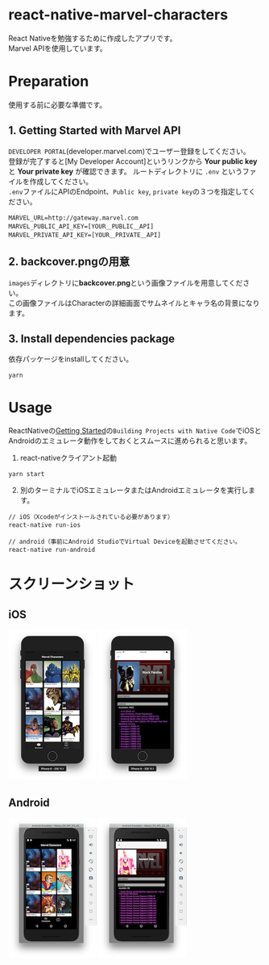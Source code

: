 # react-native-marvel-characters
React Nativeを勉強するために作成したアプリです。  
Marvel APIを使用しています。

# Preparation
使用する前に必要な準備です。

## 1. Getting Started with Marvel API
`DEVELOPER PORTAL`(developer.marvel.com)でユーザー登録をしてください。  
登録が完了すると[My Developer Account]というリンクから **Your public key** と **Your private key** が確認できます。 
ルートディレクトリに `.env` というファイルを作成してください。  
`.env`ファイルにAPIのEndpoint、`Public key`, `private key`の３つを指定してください。
```.env
MARVEL_URL=http://gateway.marvel.com
MARVEL_PUBLIC_API_KEY=[YOUR＿PUBLIC＿API]
MARVEL_PRIVATE_API_KEY=[YOUR＿PRIVATE＿API]
```

## 2. backcover.pngの用意
`images`ディレクトリに**backcover.png**という画像ファイルを用意してください。  
この画像ファイルはCharacterの詳細画面でサムネイルとキャラ名の背景になります。  

## 3. Install dependencies package
依存パッケージをinstallしてください。
```command
yarn
```

# Usage
ReactNativeの[Getting Started](https://facebook.github.io/react-native/docs/getting-started.html)の`Building Projects with Native Code`でiOSとAndroidのエミュレータ動作をしておくとスムースに進められると思います。

1. react-nativeクライアント起動
```command
yarn start
```

2. 別のターミナルでiOSエミュレータまたはAndroidエミュレータを実行します。
```command
// iOS（Xcodeがインストールされている必要があります）
react-native run-ios

// android（事前にAndroid StudioでVirtual Deviceを起動させてください。
react-native run-android
```

# スクリーンショット
## iOS
<img src="screenshot/ios_characters.png" width="175" />
<img src="screenshot/ios_character_detail.png" width="175" />  

## Android
<img src="screenshot/android_characters.png" width="175" />
<img src="screenshot/android_character_detail.png" width="175" />  
